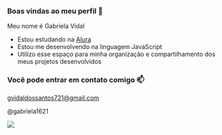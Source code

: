 ### Boas vindas ao meu perfil 🖤

Meu nome é Gabriela Vidal

- Estou estudando na [Alura](https://www.alura.com.br)
- Estou me desenvolvendo na linguagem JavaScript
- Utilizo esse espaço para minha organização e compartilhamento dos meus projetos desenvolvidos

 ### Você pode entrar em contato comigo 📫

 gvidaldossantos721@gmail.com
 
 @gabriela1621

![](https://media.tenor.com/jDzuJe3ss3wAAAAd/zero-two-darling-in-the-franxx.gif) 

